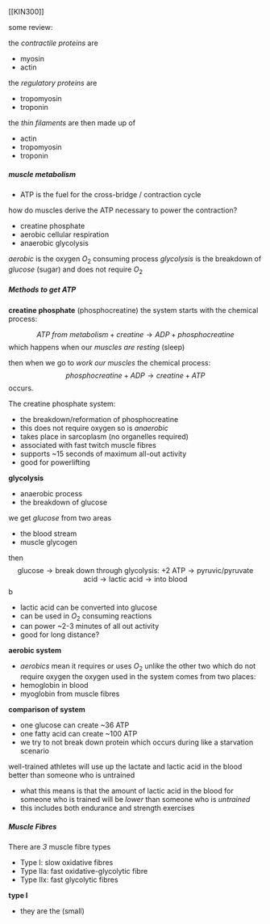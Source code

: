 [[KIN300]]

some review:

the *contractile proteins* are
- myosin
- actin

the *regulatory proteins* are
- tropomyosin
- troponin

the *thin filaments* are then made up of
- actin
- tropomyosin
- troponin
##### muscle metabolism
- ATP is the fuel for the cross-bridge / contraction cycle

how do muscles derive the ATP necessary to power the contraction?
- creatine phosphate
- aerobic cellular respiration
- anaerobic glycolysis

*aerobic* is the oxygen $O_{2}$ consuming process
*glycolysis* is the breakdown of *glucose* (sugar) and does not require $O_{2}$

##### Methods to get ATP
**creatine phosphate** (phosphocreatine)
the system starts with the chemical process:

$$
ATP\ from \ metabolism+creatine \to ADP +phosphocreatine
$$
which happens when our *muscles are resting* (sleep)

then when we go to *work our muscles* the chemical process:
$$
phosphocreatine + ADP \longrightarrow creatine +ATP
$$
occurs.

The creatine phosphate system:
- the breakdown/reformation of phosphocreatine
- this does not require oxygen so is *anaerobic* 
- takes place in sarcoplasm (no organelles required)
- associated with fast twitch muscle fibres
- supports ~15 seconds of maximum all-out activity
- good for powerlifting

**glycolysis**
- anaerobic process
- the breakdown of glucose

we get *glucose* from two areas
- the blood stream
- muscle glycogen

then
$$
\text{glucose} \to \text{break down through glycolysis: +2 ATP} \to \text{pyruvic/pyruvate acid} \to \text{lactic acid} \to \text{into blood}
$$
b 
- lactic acid can be converted into glucose 
- can be used in $O_{2}$ consuming reactions
- can power ~2-3 minutes of all out activity
- good for long distance?


**aerobic system**
- *aerobics* mean it requires or uses $O_{2}$ unlike the other two which do not require oxygen
the oxygen used in the system comes from two places:
- hemoglobin in blood
- myoglobin from muscle fibres

**comparison of system**
- one glucose can create ~$36$ ATP
- one fatty acid can create ~$100$ ATP
- we try to not break down protein which occurs during like a starvation scenario

well-trained athletes will use up the lactate and lactic acid in the blood better than someone who is untrained
- what this means is that the amount of lactic acid in the blood for someone who is trained will be *lower* than someone who is *untrained*
- this includes both endurance and strength exercises

##### Muscle Fibres
There are *3* muscle fibre types
- Type I: slow oxidative fibres
- Type IIa: fast oxidative-glycolytic fibre
- Type IIx: fast glycolytic fibres


**type I**
- they are the (small)